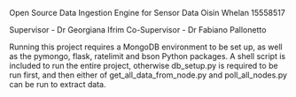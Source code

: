 Open Source Data Ingestion Engine for Sensor Data
Oisin Whelan 15558517

Supervisor - Dr Georgiana Ifrim
Co-Supervisor - Dr Fabiano Pallonetto

Running this project requires a MongoDB environment to be set up, as well as the pymongo, flask, ratelimit and bson
Python packages.
A shell script is included to run the entire project, otherwise db_setup.py is required to be run first,
and then either of get_all_data_from_node.py and poll_all_nodes.py can be run to extract data.